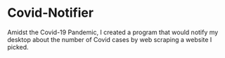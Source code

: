 # Covid-Notifier
Amidst the Covid-19 Pandemic, I created a program that would notify my desktop about the number of Covid cases by web scraping a website I picked. 
